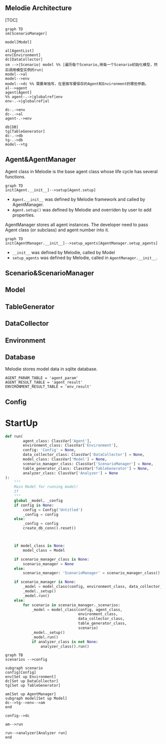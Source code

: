 Melodie Architecture
-----
[TOC]
```mermaid
graph TD
sm[ScenarioManager]

model[Model]

al[AgentList]
env[Environment]
dc[DataCollector]
sm -->|Scenario| model %% |遍历每个Scenario,用每一个Scenario初始化模型，然后调用模型实例的run|
model-->al
model-->env
model-->dc %% 需要单独写，在里面写要保存的Agent和Environment的哪些参数。
al-->agent
agent[Agent]
%% agent-.->|globalref|env
env-.->|globalref|al

dc-.->env
dc-.->al
agent-.->env

db[DB]
tg[TableGenerator]
dc-.->db
tg-.->db
model-->tg
```

## Agent&AgentManager
Agent class in Melodie is the base agent class whose life cycle has several functions.
```mermaid
graph TD
init[Agent.__init__]-->setup[Agent.setup]
```
- `Agent.__init__` was defined by Melodie framework and called by AgentManager.
- `Agent.setup()` was defined by Melodie and overriden by user to add properties.

AgentManager stores all agent instances.
The developer need to pass Agent class (or subclass) and agent number into it.

```mermaid
graph TD
init[AgentManager.__init__]-->setup_agents[AgentManager.setup_agents]
```
- `__init__` was defined by Melodie, called by Model
- `setup_agents` was defined by Melodie, called in `AgentManager.__init__`.

## Scenario&ScenarioManager

## Model

## TableGenerator
## DataCollector
## Environment


## Database
Melodie stores model data in sqlite database.
```text
AGENT_PARAM_TABLE = 'agent_param'
AGENT_RESULT_TABLE = 'agent_result'
ENVIRONMENT_RESULT_TABLE = 'env_result'
```

## Config

# StartUp
```python
def run(
        agent_class: ClassVar['Agent'],
        environment_class: ClassVar['Environment'],
        config: 'Config' = None,
        data_collector_class: ClassVar['DataCollector'] = None,
        model_class: ClassVar['Model'] = None,
        scenario_manager_class: ClassVar['ScenarioManager'] = None,
        table_generator_class: ClassVar['TableGenerator'] = None,
        analyzer_class: ClassVar['Analyzer'] = None
):
    """
    Main Model for running model!
    If
    """
    global _model, _config
    if config is None:
        config = Config('Untitled')
        _config = config
    else:
        _config = config
        create_db_conn().reset()



    if model_class is None:
        model_class = Model

    if scenario_manager_class is None:
        scenario_manager = None
    else:
        scenario_manager: 'ScenarioManager' = scenario_manager_class()

    if scenario_manager is None:
        _model = model_class(config, environment_class, data_collector_class, table_generator_class)
        _model._setup()
        _model.run()
    else:
        for scenario in scenario_manager._scenarios:
            _model = model_class(config, agent_class,
                                 environment_class,
                                 data_collector_class,
                                 table_generator_class,
                                 scenario)
            _model._setup()
            _model.run()
            if analyzer_class is not None:
                analyzer_class().run()

```
```mermaid
graph TB
scenarios -->config

subgraph scenario
config[Config]
env[Set up Environment]
dc[Set up DataCollector]
tg[Set up TableGenerator]

am[Set up AgentManager]
subgraph model[Set up Model]
dc-->tg-->env-->am
end

config-->dc

am-->run

run-->analyzer[Analyzer run]
end
```